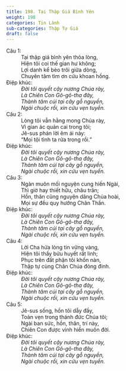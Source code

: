 ```yaml
---
title: 198. Tại Thập Giá Bình Yên
weight: 198
categories: Tin Lành
sub-categories: Thập Tự Giá
draft: false
---
```

<dl><dt>Câu 1:</dt><dd data-verse="1">Tại thập giá bình yên thỏa lòng, <br/>Hiện tôi coi thế gian hư không; <br/>Lợi danh kể bèo trôi giữa dòng, <br/>Chuyên tâm tìm ơn cứu khoan hồng. </dd><dt>Điệp khúc:</dt><dd data-chorus="1"><em>Đời tôi quyết cậy nương Chúa rày, <br/>Là Chiên Con Gô-gô-tha đây, <br/>Thành tâm cúi tại cây gỗ nguyền, <br/>Ngài chuộc rồi, xin cứu vẹn tuyền. </em></dd><dt>Câu 2:</dt><dd data-verse="2">Lòng tôi vẫn hằng mong Chúa rày, <br/>Vì gian ác quản cai trong tôi; <br/>Jê-sus phán lời êm ái này: <br/>“Mọi tội tình ta rửa trong rồi.” </dd><dt>Điệp khúc:</dt><dd data-chorus="1"><em>Đời tôi quyết cậy nương Chúa rày, <br/>Là Chiên Con Gô-gô-tha đây, <br/>Thành tâm cúi tại cây gỗ nguyền, <br/>Ngài chuộc rồi, xin cứu vẹn tuyền. </em></dd><dt>Câu 3:</dt><dd data-verse="3">Ngàn muôn mối nguyện cung hiến Ngài, <br/>Thì giờ hay thiết hữu, châu trân; <br/>Hồn, thân cũng nguyện dâng Chúa hoài, <br/>Mọi sự đều quy hướng Chân Thần. </dd><dt>Điệp khúc:</dt><dd data-chorus="1"><em>Đời tôi quyết cậy nương Chúa rày, <br/>Là Chiên Con Gô-gô-tha đây, <br/>Thành tâm cúi tại cây gỗ nguyền, <br/>Ngài chuộc rồi, xin cứu vẹn tuyền. </em></dd><dt>Câu 4:</dt><dd data-verse="4">Lời Cha hứa lòng tin vững vàng, <br/>Hiện tôi thấy bửu huyết rất linh; <br/>Phục trên đất phận tôi khốn nàn, <br/>Thập tự cùng Chân Chúa đóng đinh. </dd><dt>Điệp khúc:</dt><dd data-chorus="1"><em>Đời tôi quyết cậy nương Chúa rày, <br/>Là Chiên Con Gô-gô-tha đây, <br/>Thành tâm cúi tại cây gỗ nguyền, <br/>Ngài chuộc rồi, xin cứu vẹn tuyền. </em></dd><dt>Câu 5:</dt><dd data-verse="5">Jê-sus sống, hồn tôi dẫy đầy, <br/>Toàn vẹn trong thánh đức Chúa tôi; <br/>Ngài ban sức, hồn, thân, trí này, <br/>Chiên Con được vinh hiển muôn đời. </dd><dt>Điệp khúc:</dt><dd data-chorus="1"><em>Đời tôi quyết cậy nương Chúa rày, <br/>Là Chiên Con Gô-gô-tha đây, <br/>Thành tâm cúi tại cây gỗ nguyền, <br/>Ngài chuộc rồi, xin cứu vẹn tuyền. </em></dd></dl>